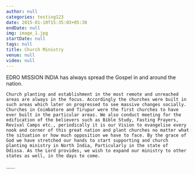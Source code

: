 ```yaml
---
author: null
categories: testing123
date: 2015-01-10T15:35:03+05:30
endDate: null
img: image_1.jpg
startDate: null
tags: null
title: Church Ministry
venue: null
video: null
---
```


EDRO MISSION INDIA has always spread the Gospel in and around the nation.
<!--more-->
    Church planting and establishment in the most remote and unreached areas are always in the focus. Accordingly the churches were built in such areas which later on progressed to see massive changes socially. Churches in Coimbatore and Tirupur were the first churches to have ever built in the particular areas. We also conduct meeting for the edification of the believers such as Bible Study, Fasting Prayers,  Revival Camps etc., periodically it is our Vision to evangelise every nook and corner of this great nation and plant churches no matter what the situation or how much opposition we have to face. By the grace of God we have stretched our hands to start supporting and church planting ministry in North India, Particularly in the state of  Odissa. As the Lord provides, we wish to expand our ministry to other states as well, in the days to come.
......